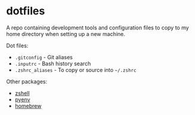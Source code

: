 # dotfiles

A repo containing development tools and configuration files
to copy to my home directory when setting up a new machine.

Dot files:

 - `.gitconfig` - Git aliases
 - `.inputrc` - Bash history search
 - `.zshrc_aliases` - To copy or source into `~/.zshrc`

Other packages:

 - [zshell](https://ohmyz.sh/)
 - [pyenv](https://github.com/pyenv/pyenv)
 - [homebrew](https://brew.sh/)
